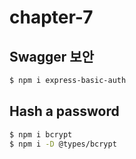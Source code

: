 # chapter-7

## Swagger 보안

```bash
$ npm i express-basic-auth
```

## Hash a password

```bash
$ npm i bcrypt
$ npm i -D @types/bcrypt
```
